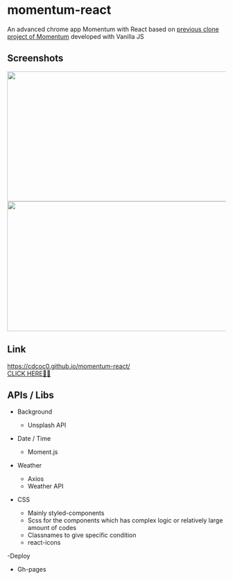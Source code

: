 # momentum-react
An advanced chrome app Momentum with React based on [previous clone project of Momentum](https://github.com/cdcoc0/Momentum) developed with Vanilla JS <br />

## Screenshots

<div>
  <img width="650" height="300" src="https://user-images.githubusercontent.com/61813428/119508808-040dc280-bdab-11eb-8371-dfcdee6e6b0e.png">
</div>
<div>
  <img width="650" height="300" src="https://user-images.githubusercontent.com/61813428/119508857-138d0b80-bdab-11eb-80bd-6205baaf776e.png">
</div>

## Link
<https://cdcoc0.github.io/momentum-react/> <br />
[CLICK HERE🙋‍♀️](https://cdcoc0.github.io/momentum-react/) <br/>

## APIs / Libs
- Background
  - Unsplash API <br />
  
- Date / Time
  - Moment.js <br />

- Weather
  - Axios
  - Weather API <br />

- CSS
  - Mainly styled-components
  - Scss for the components which has complex logic or relatively large amount of codes
  - Classnames to give specific condition
  - react-icons <br />

-Deploy
  - Gh-pages <br />
